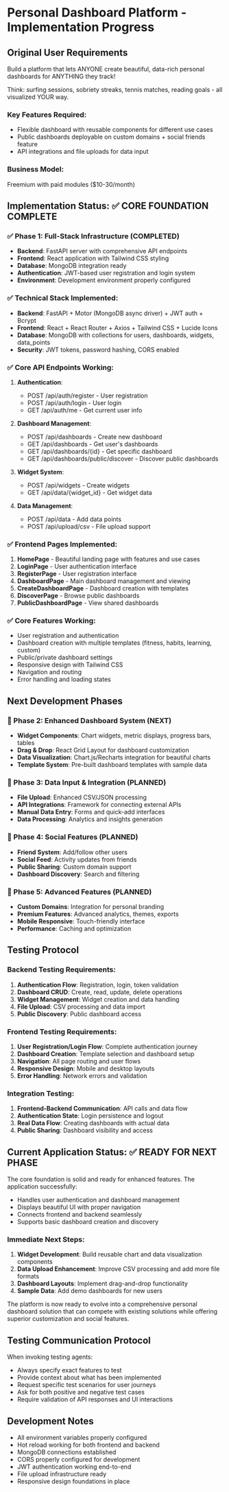 # Personal Dashboard Platform - Implementation Progress

## Original User Requirements
Build a platform that lets ANYONE create beautiful, data-rich personal dashboards for ANYTHING they track!

Think: surfing sessions, sobriety streaks, tennis matches, reading goals - all visualized YOUR way.

### Key Features Required:
- Flexible dashboard with reusable components for different use cases
- Public dashboards deployable on custom domains + social friends feature  
- API integrations and file uploads for data input

### Business Model: 
Freemium with paid modules ($10-30/month)

## Implementation Status: ✅ CORE FOUNDATION COMPLETE

### ✅ Phase 1: Full-Stack Infrastructure (COMPLETED)
- **Backend**: FastAPI server with comprehensive API endpoints
- **Frontend**: React application with Tailwind CSS styling
- **Database**: MongoDB integration ready
- **Authentication**: JWT-based user registration and login system
- **Environment**: Development environment properly configured

### ✅ Technical Stack Implemented:
- **Backend**: FastAPI + Motor (MongoDB async driver) + JWT auth + Bcrypt
- **Frontend**: React + React Router + Axios + Tailwind CSS + Lucide Icons
- **Database**: MongoDB with collections for users, dashboards, widgets, data_points
- **Security**: JWT tokens, password hashing, CORS enabled

### ✅ Core API Endpoints Working:
1. **Authentication**:
   - POST /api/auth/register - User registration
   - POST /api/auth/login - User login  
   - GET /api/auth/me - Get current user info

2. **Dashboard Management**:
   - POST /api/dashboards - Create new dashboard
   - GET /api/dashboards - Get user's dashboards
   - GET /api/dashboards/{id} - Get specific dashboard
   - GET /api/dashboards/public/discover - Discover public dashboards

3. **Widget System**:
   - POST /api/widgets - Create widgets
   - GET /api/data/{widget_id} - Get widget data

4. **Data Management**:
   - POST /api/data - Add data points
   - POST /api/upload/csv - File upload support

### ✅ Frontend Pages Implemented:
1. **HomePage** - Beautiful landing page with features and use cases
2. **LoginPage** - User authentication interface
3. **RegisterPage** - User registration interface  
4. **DashboardPage** - Main dashboard management and viewing
5. **CreateDashboardPage** - Dashboard creation with templates
6. **DiscoverPage** - Browse public dashboards
7. **PublicDashboardPage** - View shared dashboards

### ✅ Core Features Working:
- User registration and authentication
- Dashboard creation with multiple templates (fitness, habits, learning, custom)
- Public/private dashboard settings
- Responsive design with Tailwind CSS
- Navigation and routing
- Error handling and loading states

## Next Development Phases

### 🔄 Phase 2: Enhanced Dashboard System (NEXT)
- **Widget Components**: Chart widgets, metric displays, progress bars, tables
- **Drag & Drop**: React Grid Layout for dashboard customization
- **Data Visualization**: Chart.js/Recharts integration for beautiful charts
- **Template System**: Pre-built dashboard templates with sample data

### 🔄 Phase 3: Data Input & Integration (PLANNED)
- **File Upload**: Enhanced CSV/JSON processing
- **API Integrations**: Framework for connecting external APIs
- **Manual Data Entry**: Forms and quick-add interfaces
- **Data Processing**: Analytics and insights generation

### 🔄 Phase 4: Social Features (PLANNED)  
- **Friend System**: Add/follow other users
- **Social Feed**: Activity updates from friends
- **Public Sharing**: Custom domain support
- **Dashboard Discovery**: Search and filtering

### 🔄 Phase 5: Advanced Features (PLANNED)
- **Custom Domains**: Integration for personal branding
- **Premium Features**: Advanced analytics, themes, exports
- **Mobile Responsive**: Touch-friendly interface
- **Performance**: Caching and optimization

## Testing Protocol

### Backend Testing Requirements:
1. **Authentication Flow**: Registration, login, token validation
2. **Dashboard CRUD**: Create, read, update, delete operations
3. **Widget Management**: Widget creation and data handling
4. **File Upload**: CSV processing and data import
5. **Public Discovery**: Public dashboard access

### Frontend Testing Requirements:
1. **User Registration/Login Flow**: Complete authentication journey
2. **Dashboard Creation**: Template selection and dashboard setup
3. **Navigation**: All page routing and user flows
4. **Responsive Design**: Mobile and desktop layouts
5. **Error Handling**: Network errors and validation

### Integration Testing:
1. **Frontend-Backend Communication**: API calls and data flow
2. **Authentication State**: Login persistence and logout
3. **Real Data Flow**: Creating dashboards with actual data
4. **Public Sharing**: Dashboard visibility and access

## Current Application Status: ✅ READY FOR NEXT PHASE

The core foundation is solid and ready for enhanced features. The application successfully:
- Handles user authentication and dashboard management
- Displays beautiful UI with proper navigation
- Connects frontend and backend seamlessly
- Supports basic dashboard creation and discovery

### Immediate Next Steps:
1. **Widget Development**: Build reusable chart and data visualization components
2. **Data Upload Enhancement**: Improve CSV processing and add more file formats
3. **Dashboard Layouts**: Implement drag-and-drop functionality
4. **Sample Data**: Add demo dashboards for new users

The platform is now ready to evolve into a comprehensive personal dashboard solution that can compete with existing solutions while offering superior customization and social features.

## Testing Communication Protocol

When invoking testing agents:
- Always specify exact features to test
- Provide context about what has been implemented
- Request specific test scenarios for user journeys
- Ask for both positive and negative test cases
- Require validation of API responses and UI interactions

## Development Notes
- All environment variables properly configured
- Hot reload working for both frontend and backend
- MongoDB connections established
- CORS properly configured for development
- JWT authentication working end-to-end
- File upload infrastructure ready
- Responsive design foundations in place